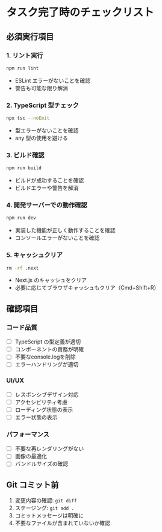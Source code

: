 # タスク完了時のチェックリスト

## 必須実行項目

### 1. リント実行
```bash
npm run lint
```
- ESLint エラーがないことを確認
- 警告も可能な限り解消

### 2. TypeScript 型チェック
```bash
npx tsc --noEmit
```
- 型エラーがないことを確認
- any 型の使用を避ける

### 3. ビルド確認
```bash
npm run build
```
- ビルドが成功することを確認
- ビルドエラーや警告を解消

### 4. 開発サーバーでの動作確認
```bash
npm run dev
```
- 実装した機能が正しく動作することを確認
- コンソールエラーがないことを確認

### 5. キャッシュクリア
```bash
rm -rf .next
```
- Next.js のキャッシュをクリア
- 必要に応じてブラウザキャッシュもクリア（Cmd+Shift+R）

## 確認項目

### コード品質
- [ ] TypeScript の型定義が適切
- [ ] コンポーネントの責務が明確
- [ ] 不要なconsole.logを削除
- [ ] エラーハンドリングが適切

### UI/UX
- [ ] レスポンシブデザイン対応
- [ ] アクセシビリティ考慮
- [ ] ローディング状態の表示
- [ ] エラー状態の表示

### パフォーマンス
- [ ] 不要な再レンダリングがない
- [ ] 画像の最適化
- [ ] バンドルサイズの確認

## Git コミット前
1. 変更内容の確認: `git diff`
2. ステージング: `git add .`
3. コミットメッセージは明確に
4. 不要なファイルが含まれていないか確認